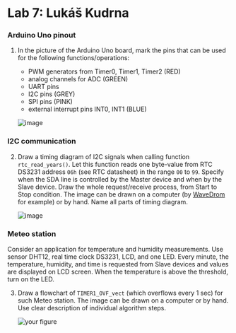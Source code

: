 # Lab 7: Lukáš Kudrna

### Arduino Uno pinout

1. In the picture of the Arduino Uno board, mark the pins that can be used for the following functions/operations:
   * PWM generators from Timer0, Timer1, Timer2 (RED)
   * analog channels for ADC (GREEN)
   * UART pins
   * I2C pins (GREY)
   * SPI pins (PINK)
   * external interrupt pins INT0, INT1 (BLUE)

   ![image](https://user-images.githubusercontent.com/99397107/201929608-4f6f4bfa-3d15-4d9b-9f54-03a69c0217cd.png)

### I2C communication

2. Draw a timing diagram of I2C signals when calling function `rtc_read_years()`. Let this function reads one byte-value from RTC DS3231 address `06h` (see RTC datasheet) in the range `00` to `99`. Specify when the SDA line is controlled by the Master device and when by the Slave device. Draw the whole request/receive process, from Start to Stop condition. The image can be drawn on a computer (by [WaveDrom](https://wavedrom.com/) for example) or by hand. Name all parts of timing diagram.

   ![image](https://user-images.githubusercontent.com/99397107/202006368-a4993bfc-e2ed-4d6e-83de-4821b6f0c2a6.png)

### Meteo station

Consider an application for temperature and humidity measurements. Use sensor DHT12, real time clock DS3231, LCD, and one LED. Every minute, the temperature, humidity, and time is requested from Slave devices and values are displayed on LCD screen. When the temperature is above the threshold, turn on the LED.

3. Draw a flowchart of `TIMER1_OVF_vect` (which overflows every 1&nbsp;sec) for such Meteo station. The image can be drawn on a computer or by hand. Use clear description of individual algorithm steps.

   ![your figure]()
